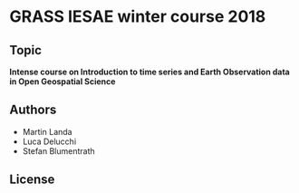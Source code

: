 # GRASS IESAE winter course 2018

## Topic

**Intense course on Introduction to time series and Earth Observation data in Open Geospatial Science**

## Authors

* Martin Landa
* Luca Delucchi
* Stefan Blumentrath

## License